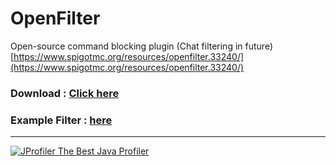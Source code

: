 # OpenFilter
Open-source command blocking plugin (Chat filtering in future)
[https://www.spigotmc.org/resources/openfilter.33240/](https://www.spigotmc.org/resources/openfilter.33240/)


### Download : [Click here](https://github.com/UnnamedCheese/OpenFilter/raw/master/out/artifacts/OpenFilter/OpenFilter.jar) ###
### Example Filter : [here](https://github.com/UnnamedCheese/OpenFilter/tree/master/filter) ###


----------

[![JProfiler](https://www.ej-technologies.com/images/product_banners/jprofiler_small.png) The Best Java Profiler](http://www.ej-technologies.com/products/jprofiler/overview.html)
